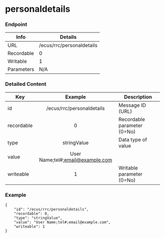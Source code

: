 # personaldetails



### Endpoint

| Info  | Details |
| ------------- | ------------- |
| URL   | /ecus/rrc/personaldetails   |
| Recordable   | 0   |
| Writable   | 1   |
| Parameters  | N/A  |

### Detailed Content

|  Key  | Example | Description |
| ------------- | :------: | ------------------------------ |
|  id | /ecus/rrc/personaldetails | Message ID (URL) |
|  recordable | 0 | Recordable parameter (0=No) |
|  type | stringValue | Data type of value |
|  value | User Name;tel#;email@example.com |  |
|  writeable | 1 | Writable parameter (0=No) |

### Example
```
{
    "id": "/ecus/rrc/personaldetails",
    "recordable": 0,
    "type": "stringValue",
    "value": "User Name;tel#;email@example.com",
    "writeable": 1
}
```
